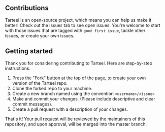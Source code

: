 ## Contributions

Tarteel is an open-source project, which means you can help us make it better! Check out the Issues tab to see open issues. You're welcome to start with those issues that are tagged with `good first issue`, tackle other issues, or create your own issues.

## Getting started

Thank you for considering contributing to Tarteel. Here are step-by-step instructions.

1. Press the "Fork" button at the top of the page, to create your own version of the Tarteel repo.
1. Clone the forked repo to your machine.
1. Create a new branch named using the convention `<username>/<issue>`
1. Make and commit your changes. (Please include descriptive and clear commit messages). 
1. Create a pull request with a description of your changes.

That's it! Your pull request will be reviewed by the maintainers of this repository, and upon approval, will be merged into the master branch. 
